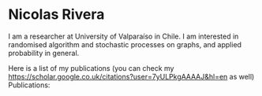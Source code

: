 <h1>Nicolas Rivera</h1>


I am a researcher at University of Valparaíso in Chile. I am interested in randomised algorithm and stochastic processes on graphs, and applied probability in general.


Here is a list of my publications (you can check my <a href="Google scholar profile">https://scholar.google.co.uk/citations?user=7yULPkgAAAAJ&hl=en</a> as well)
Publications:





